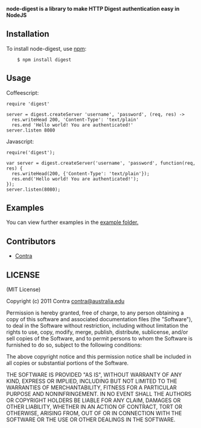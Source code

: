 **node-digest is a library to make HTTP Digest authentication easy in NodeJS**


## Installation
    
To install node-digest, use [npm](http://github.com/isaacs/npm):

        $ npm install digest

## Usage

Coffeescript:

```
require 'digest'  

server = digest.createServer 'username', 'password', (req, res) ->
  res.writeHead 200, 'Content-Type': 'text/plain'
  res.end 'Hello world! You are authenticated!'
server.listen 8080
```

Javascript:

```
require('digest');

var server = digest.createServer('username', 'password', function(req, res) {
  res.writeHead(200, {'Content-Type': 'text/plain'});
  res.end('Hello world! You are authenticated!');
});
server.listen(8080);
```
## Examples

You can view further examples in the [example folder.](https://github.com/Contra/node-digest/tree/master/examples)

## Contributors

- [Contra](https://github.com/Contra)

## LICENSE

(MIT License)

Copyright (c) 2011 Contra <contra@australia.edu>

Permission is hereby granted, free of charge, to any person obtaining
a copy of this software and associated documentation files (the
"Software"), to deal in the Software without restriction, including
without limitation the rights to use, copy, modify, merge, publish,
distribute, sublicense, and/or sell copies of the Software, and to
permit persons to whom the Software is furnished to do so, subject to
the following conditions:

The above copyright notice and this permission notice shall be
included in all copies or substantial portions of the Software.

THE SOFTWARE IS PROVIDED "AS IS", WITHOUT WARRANTY OF ANY KIND,
EXPRESS OR IMPLIED, INCLUDING BUT NOT LIMITED TO THE WARRANTIES OF
MERCHANTABILITY, FITNESS FOR A PARTICULAR PURPOSE AND
NONINFRINGEMENT. IN NO EVENT SHALL THE AUTHORS OR COPYRIGHT HOLDERS BE
LIABLE FOR ANY CLAIM, DAMAGES OR OTHER LIABILITY, WHETHER IN AN ACTION
OF CONTRACT, TORT OR OTHERWISE, ARISING FROM, OUT OF OR IN CONNECTION
WITH THE SOFTWARE OR THE USE OR OTHER DEALINGS IN THE SOFTWARE.
